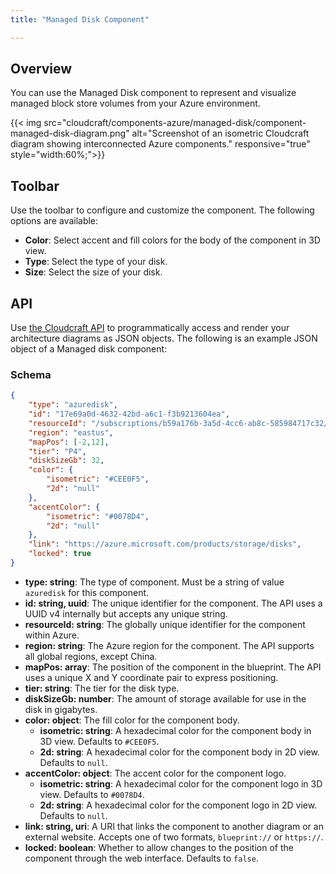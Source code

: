 ```yaml
---
title: "Managed Disk Component"

---
```


## Overview

You can use the Managed Disk component to represent and visualize managed block store volumes from your Azure environment.

{{< img src="cloudcraft/components-azure/managed-disk/component-managed-disk-diagram.png" alt="Screenshot of an isometric Cloudcraft diagram showing interconnected Azure components." responsive="true" style="width:60%;">}}

## Toolbar

Use the toolbar to configure and customize the component. The following options are available:

- **Color**: Select accent and fill colors for the body of the component in 3D view.
- **Type**: Select the type of your disk.
- **Size**: Select the size of your disk.

## API

Use [the Cloudcraft API][1] to programmatically access and render your architecture diagrams as JSON objects. The following is an example JSON object of a Managed disk component:

### Schema

```json
{
	"type": "azuredisk",
	"id": "17e69a0d-4632-42bd-a6c1-f3b9213604ea",
	"resourceId": "/subscriptions/b59a176b-3a5d-4cc6-ab8c-585984717c32/resourceGroups/CLOUDCRAFT/providers/Microsoft.Compute/disks/documentation-volume",
	"region": "eastus",
	"mapPos": [-2,12],
	"tier": "P4",
	"diskSizeGb": 32,
	"color": {
		"isometric": "#CEE0F5",
		"2d": "null"
	},
	"accentColor": {
		"isometric": "#0078D4",
		"2d": "null"
	},
	"link": "https://azure.microsoft.com/products/storage/disks",
	"locked": true
}
```

- **type: string**: The type of component. Must be a string of value `azuredisk` for this component.
- **id: string, uuid**: The unique identifier for the component. The API uses a UUID v4 internally but accepts any unique string.
- **resourceId: string**: The globally unique identifier for the component within Azure.
- **region: string**: The Azure region for the component. The API supports all global regions, except China.
- **mapPos: array**: The position of the component in the blueprint. The API uses a unique X and Y coordinate pair to express positioning.
- **tier: string**: The tier for the disk type.
- **diskSizeGb: number**: The amount of storage available for use in the disk in gigabytes.
- **color: object**: The fill color for the component body.
  - **isometric: string**: A hexadecimal color for the component body in 3D view. Defaults to `#CEE0F5`.
  - **2d: string**: A hexadecimal color for the component body in 2D view. Defaults to `null`.
- **accentColor: object**: The accent color for the component logo.
  - **isometric: string**: A hexadecimal color for the component logo in 3D view. Defaults to `#0078D4`.
  - **2d: string**: A hexadecimal color for the component logo in 2D view. Defaults to `null`.
- **link: string, uri**: A URI that links the component to another diagram or an external website. Accepts one of two formats, `blueprint://` or `https://`.
- **locked: boolean**: Whether to allow changes to the position of the component through the web interface. Defaults to `false`.

[1]: https://developers.cloudcraft.co/
